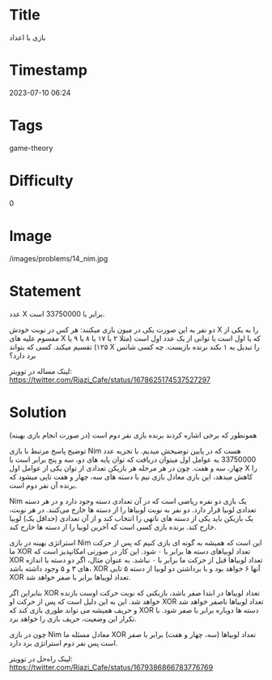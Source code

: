 # Title
بازی با اعداد
# Timestamp
2023-07-10 06:24
# Tags
game-theory
# Difficulty
0
# Image
/images/problems/14_nim.jpg
# Statement
عدد X برابر با 33750000 است.

دو نفر به این صورت یکی در میون بازی میکنند: هر کس در نوبت خودش X را به یکی از مقسوم علیه های X که یا اول است یا توانی از یک عدد اول است (مثلا ۲ یا ۱۷ یا ۸ یا ۹ یا ۱۲۵) تقسیم میکند. کسی که بتواند X را تبدیل به ۱ بکند برنده بازیست. چه کسی شانس برد دارد؟

لینک مساله در توویتر: https://twitter.com/Riazi_Cafe/status/1678625174537527297

# Solution

همونطور که برخی اشاره کردند برنده بازی نفر دوم است (در صورت انجام بازی بهینه)

توضیح پاسخ مرتبط با بازی Nim هست که در پایین توضیحش میدیم. با تجزیه عدد 33750000 به عوامل اول میتوان دریافت که توان پایه های دو، سه و پنج برابر است با چهار، سه و هفت. چون در هر مرحله هر بازیکن تعدادی از توان یکی از عوامل اول X را کاهش میدهد، این بازی معادل بازی نیم با دسته های سه، چهار و هفت تایی میشود که برنده آن نفر دوم است.

Nim یک بازی دو‌ نفره ریاضی است که در آن تعدادی دسته وجود دارد و در هر دسته تعدادی لوبیا قرار دارد. دو نفر به نوبت لوبیاها را  از دسته ها خارج می‌کنند. در هر نوبت، یک بازیکن باید یکی از دسته های ناتهی را انتخاب کند و از آن تعدادی (حداقل یک) لوبیا خارج کند. برنده بازی کسی است که آخرین لوبیا را از دسته ها خارج کند.

استراتژی بهینه در بازی Nim این است که همیشه به گونه ای بازی کنیم که پس از حرکت ما XOR تعداد لوبیاهای دسته ها برابر با ۰ شود. این کار در صورتی امکانپذیز است که XOR تعداد لوبیاها قبل از حرکت ما برابر با ۰ نباشد. به عنوان مثال، اگر دو دسته با اندازه های ۳ و ۵ وجود داشته باشد، XOR آنها ۶ خواهد بود و با برداشتن دو لوبیا از دسته ۵ تایی XOR تعداد لوبیاها برابر با صفر خواهد شد.

بنابراین اگر XOR تعداد لوبیاها در ابتدا صفر باشد، بازیکنی که نوبت حرکت اوست بازنده خواهد شد. این به این دلیل است که پس از حرکت او XOR تعداد لوبیاها ناصفر خواهد شد و حریف همیشه می تواند طوری بازی کند که XOR دسته ها دوباره برابر با صفر شود. با تکرار این وضعیت، حریف بازی را خواهد برد.

چون در بازی Nim معادل مسئله ما XOR تعداد لوبیاها (سه، چهار و هفت) برابر با صفر است پس نفر دوم استراتژی برد دارد.


لینک راه‌حل در توویتر: https://twitter.com/Riazi_Cafe/status/1679386866783776769
